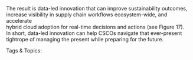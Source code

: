 The result is data-led innovation that can improve sustainability outcomes, 
increase visibility in supply chain workflows ecosystem-wide, and accelerate  
hybrid cloud adoption for real-time decisions and actions (see Figure 17).  
In short, data-led innovation can help CSCOs navigate that ever-present  
tightrope of managing the present while preparing for the future.

   Tags & Topics:
   
